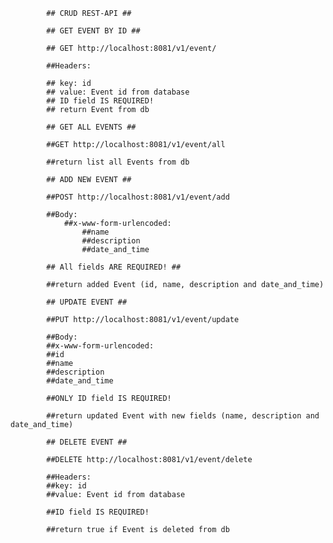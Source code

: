             ## CRUD REST-API ##

            ## GET EVENT BY ID ##

            ## GET http://localhost:8081/v1/event/

            ##Headers:

            ## key: id
            ## value: Event id from database
            ## ID field IS REQUIRED!
            ## return Event from db

            ## GET ALL EVENTS ##

            ##GET http://localhost:8081/v1/event/all

            ##return list all Events from db

            ## ADD NEW EVENT ##

            ##POST http://localhost:8081/v1/event/add

            ##Body:
                ##x-www-form-urlencoded:
                    ##name
                    ##description
                    ##date_and_time

            ## All fields ARE REQUIRED! ##

            ##return added Event (id, name, description and date_and_time)

            ## UPDATE EVENT ##

            ##PUT http://localhost:8081/v1/event/update

            ##Body:
            ##x-www-form-urlencoded:
            ##id
            ##name
            ##description
            ##date_and_time

            ##ONLY ID field IS REQUIRED!

            ##return updated Event with new fields (name, description and date_and_time)

            ## DELETE EVENT ##

            ##DELETE http://localhost:8081/v1/event/delete

            ##Headers:
            ##key: id
            ##value: Event id from database

            ##ID field IS REQUIRED!

            ##return true if Event is deleted from db